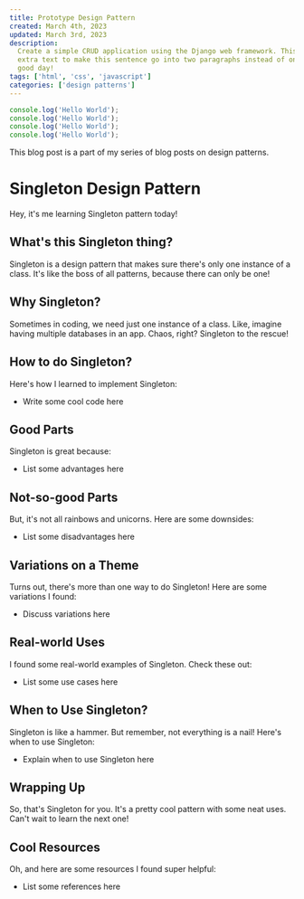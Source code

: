 ```yaml
---
title: Prototype Design Pattern
created: March 4th, 2023
updated: March 3rd, 2023
description:
  Create a simple CRUD application using the Django web framework. This is just
  extra text to make this sentence go into two paragraphs instead of one. Have a
  good day!
tags: ['html', 'css', 'javascript']
categories: ['design patterns']
---
```


```ts
console.log('Hello World');
console.log('Hello World');
console.log('Hello World');
console.log('Hello World');
```

This blog post is a part of my series of blog posts on design patterns.

# Singleton Design Pattern

Hey, it's me learning Singleton pattern today!

## What's this Singleton thing?

Singleton is a design pattern that makes sure there's only one instance of a
class. It's like the boss of all patterns, because there can only be one!

## Why Singleton?

Sometimes in coding, we need just one instance of a class. Like, imagine having
multiple databases in an app. Chaos, right? Singleton to the rescue!

## How to do Singleton?

Here's how I learned to implement Singleton:

- Write some cool code here

## Good Parts

Singleton is great because:

- List some advantages here

## Not-so-good Parts

But, it's not all rainbows and unicorns. Here are some downsides:

- List some disadvantages here

## Variations on a Theme

Turns out, there's more than one way to do Singleton! Here are some variations I
found:

- Discuss variations here

## Real-world Uses

I found some real-world examples of Singleton. Check these out:

- List some use cases here

## When to Use Singleton?

Singleton is like a hammer. But remember, not everything is a nail! Here's when
to use Singleton:

- Explain when to use Singleton here

## Wrapping Up

So, that's Singleton for you. It's a pretty cool pattern with some neat uses.
Can't wait to learn the next one!

## Cool Resources

Oh, and here are some resources I found super helpful:

- List some references here

